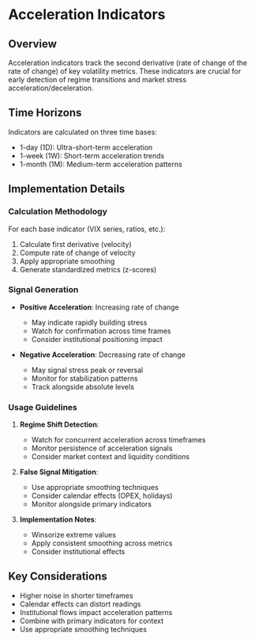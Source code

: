 # Acceleration Indicators

## Overview

Acceleration indicators track the second derivative (rate of change of the rate of change) of key volatility metrics. These indicators are crucial for early detection of regime transitions and market stress acceleration/deceleration.

## Time Horizons

Indicators are calculated on three time bases:
- 1-day (1D): Ultra-short-term acceleration
- 1-week (1W): Short-term acceleration trends
- 1-month (1M): Medium-term acceleration patterns

## Implementation Details

### Calculation Methodology

For each base indicator (VIX series, ratios, etc.):
1. Calculate first derivative (velocity)
2. Compute rate of change of velocity
3. Apply appropriate smoothing
4. Generate standardized metrics (z-scores)

### Signal Generation

- **Positive Acceleration**: Increasing rate of change
  - May indicate rapidly building stress
  - Watch for confirmation across time frames
  - Consider institutional positioning impact

- **Negative Acceleration**: Decreasing rate of change
  - May signal stress peak or reversal
  - Monitor for stabilization patterns
  - Track alongside absolute levels

### Usage Guidelines

1. **Regime Shift Detection**:
   - Watch for concurrent acceleration across timeframes
   - Monitor persistence of acceleration signals
   - Consider market context and liquidity conditions

2. **False Signal Mitigation**:
   - Use appropriate smoothing techniques
   - Consider calendar effects (OPEX, holidays)
   - Monitor alongside primary indicators

3. **Implementation Notes**:
   - Winsorize extreme values
   - Apply consistent smoothing across metrics
   - Consider institutional effects

## Key Considerations

- Higher noise in shorter timeframes
- Calendar effects can distort readings
- Institutional flows impact acceleration patterns
- Combine with primary indicators for context
- Use appropriate smoothing techniques 